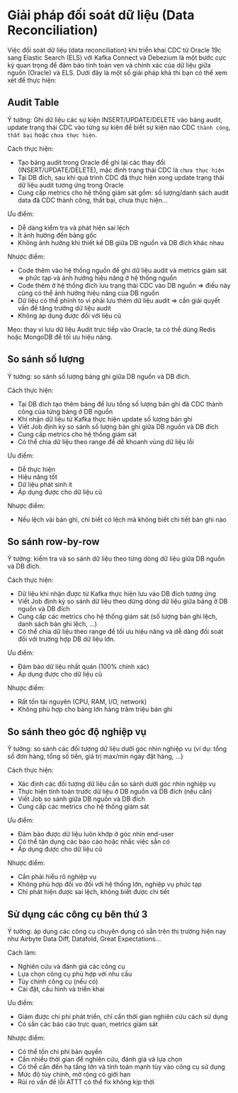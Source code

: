 # Giải pháp đối soát dữ liệu (Data Reconciliation)

Việc đối soát dữ liệu (data reconciliation) khi triển khai CDC từ Oracle 19c sang Elastic Search (ELS) với Kafka Connect và Debezium là một bước cực kỳ quan trọng để đảm bảo tính toàn vẹn và chính xác của dữ liệu giữa nguồn (Oracle) và ELS. Dưới đây là một số giải pháp khả thi bạn có thể xem xét để thực hiện:

## Audit Table

Ý tưởng: Ghi dữ liệu các sự kiện INSERT/UPDATE/DELETE vào bảng audit, update trạng thái CDC vào từng sự kiện để biết sự kiện nào CDC `thành công`, `thất bại` hoặc `chưa thực hiện`.

Cách thực hiện:
- Tạo bảng audit trong Oracle để ghi lại các thay đổi (INSERT/UPDATE/DELETE), mặc định trạng thái CDC là `chưa thực hiện`
- Tại DB đích, sau khi quá trình CDC đã thực hiện xong update trạng thái dữ liệu audit tương ứng trong Oracle
- Cung cấp metrics cho hệ thống giám sát gồm: số lượng/danh sách audit data đã CDC thành công, thất bại, chưa thực hiện...

Ưu điểm: 
- Dễ dàng kiểm tra và phát hiện sai lệch
- Ít ảnh hưởng đến bảng gốc
- Không ảnh hưởng khi thiết kế DB giữa DB nguồn và DB đích khác nhau

Nhược điểm: 
- Code thêm vào hệ thống nguồn để ghi dữ liệu audit và metrics giám sát => phức tạp và ảnh hưởng hiệu năng ở hệ thống nguồn
- Code thêm ở hệ thống đích lưu trạng thái CDC vào DB nguồn => điều này cũng có thể ảnh hưởng hiệu năng của DB nguồn
- Dữ liệu có thể phình to vì phải lưu thêm dữ liệu audit => cần giải quyết vấn đề tăng trưởng dữ liệu audit
- Không áp dụng được đối với liệu cũ

Mẹo: thay vì lưu dữ liệu Audit trực tiếp vào Oracle, ta có thể dùng Redis hoặc MongoDB để tối ưu hiệu năng.

## So sánh số lượng

Ý tưởng: so sánh số lượng bảng ghi giữa DB nguồn và DB đích.

Cách thực hiện:
- Tại DB đích tạo thêm bảng để lưu tổng số lượng bản ghi đã CDC thành công của từng bảng ở DB nguồn
- Khi nhận dữ liệu từ Kafka thực hiện update số lượng bản ghi
- Viết Job định kỳ so sánh số lượng bản ghi giữa DB nguồn và DB đích
- Cung cấp metrics cho hệ thống giám sát
- Có thể chia dữ liệu theo range để dễ khoanh vùng dữ liệu lỗi

Ưu điểm:
- Dễ thực hiện
- Hiệu năng tốt
- Dữ liệu phát sinh ít
- Áp dụng được cho dữ liệu cũ

Nhược điểm:
- Nếu lệch vài bản ghi, chỉ biết có lệch mà không biết chi tiết bản ghi nào

## So sánh row-by-row

Ý tưởng: kiểm tra và so sánh dữ liệu theo từng dòng dữ liệu giữa DB nguồn và DB đích.

Cách thực hiện:
- Dữ liệu khi nhận được từ Kafka thực hiện lưu vào DB đích tương ứng
- Viết Job định kỳ so sánh dữ liệu theo dừng dòng dữ liệu giữa bảng ở DB nguồn và DB đích
- Cung cấp các metrics cho hệ thống giám sát (số lượng bản ghi lệch, danh sách bản ghi lệch, ...)
- Có thể chia dữ liệu theo range để tối ưu hiệu năng và dễ dàng đối soát đối với trường hợp DB dữ liệu lớn.

Ưu điểm:
- Đảm bảo dữ liệu nhất quán (100% chính xác)
- Áp dụng được cho dữ liệu cũ

Nhược điểm:
- Rất tốn tài nguyên (CPU, RAM, I/O, network)
- Không phù hợp cho bảng lớn hàng trăm triệu bản ghi

## So sánh theo góc độ nghiệp vụ

Ý tưởng: so sánh các đối tượng dữ liệu dưới góc nhìn nghiệp vụ (ví dụ: tổng số đơn hàng, tổng số tiền, giá trị max/min ngày đặt hàng, ...)

Cách thực hiện:
- Xác định các đối tượng dữ liệu cần so sánh dưới góc nhìn nghiệp vụ
- Thực hiện tính toán trước dữ liệu ở DB nguồn và DB đích (nếu cần)
- Viết Job so sánh giữa DB nguồn và DB đích
- Cung cấp các metrics cho hệ thống giám sát

Ưu điểm:
- Đảm bảo được dữ liệu luôn khớp ở góc nhìn end-user
- Có thể tận dụng các báo cáo hoặc nhắc việc sẳn có
- Áp dụng được cho dữ liệu cũ

Nhược điểm:
- Cần phải hiểu rõ nghiệp vụ
- Không phù hợp đối vo đối với hệ thống lớn, nghiệp vụ phức tạp
- Chỉ phát hiện được sai lệch, không biết được chi tiết

## Sử dụng các công cụ bên thứ 3

Ý tưởng: áp dụng các công cụ chuyên dụng có sẳn trên thị trường hiện nay như Airbyte Data Diff, Datafold, Great Expectations...

Cách làm:
- Nghiên cứu và đánh giá các công cụ
- Lựa chọn công cụ phù hợp với nhu cầu
- Tùy chỉnh công cụ (nếu có)
- Cài đặt, cấu hình và triển khai

Ưu điểm:
- Giảm được chi phí phát triển, chỉ cần thời gian nghiên cứu cách sử dụng
- Có sẳn các báo cáo trực quan, metrics giám sát

Nhược điểm:
- Có thể tốn chi phí bản quyền
- Cần nhiều thời gian để nghiên cứu, đánh giá và lựa chọn
- Có thể cần đến hạ tầng lớn và tính toán mạnh tùy vào công cụ sử dụng
- Mức độ tùy chỉnh, mở rộng có giới hạn
- Rủi ro vấn đề lỗi ATTT có thể fix không kịp thời